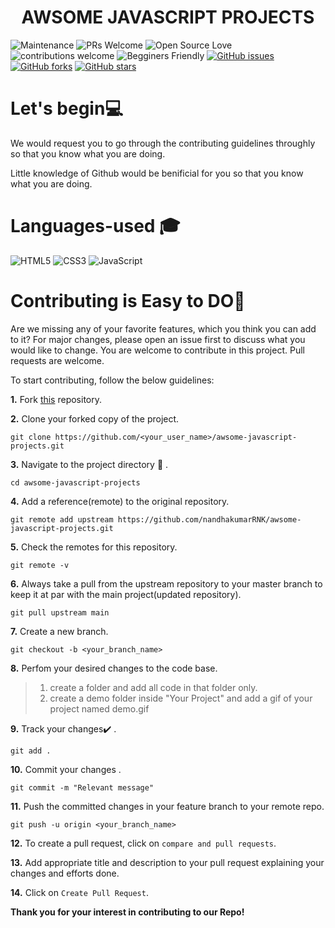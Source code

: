 <h1 align="center">AWSOME JAVASCRIPT PROJECTS</h1>

![Maintenance](https://img.shields.io/badge/Maintained%3F-yes-orange.svg)
![PRs Welcome](https://img.shields.io/badge/PRs-welcome-brightgreen.svg?style=flat-square) 
![Open Source Love](https://img.shields.io/badge/Open%20Source-%E2%9D%A4-red)
![contributions welcome](https://img.shields.io/badge/contributions-welcome-brightgreen.svg?style=flat)
![Begginers Friendly](https://img.shields.io/badge/Begginer%20Friendly%20-Yes-orange)
[![GitHub issues](https://img.shields.io/github/issues/nandhakumarRNK/awsome-javascript-projects)](https://github.com/nandhakumarRNK/awsome-javascript-projects/issues)
[![GitHub forks](https://img.shields.io/github/forks/nandhakumarRNK/awsome-javascript-projects)](https://github.com/nandhakumarRNK/awsome-javascript-projects/network)
[![GitHub stars](https://img.shields.io/github/stars/nandhakumarRNK/awsome-javascript-projects)](https://github.com/nandhakumarRNK/awsome-javascript-projects/stargazers)




# Let's begin💻

We would request you to go through the contributing guidelines throughly so that you know what you are doing.

Little knowledge of Github would be benificial for you so that you know what you are doing.

# Languages-used 🎓
<img alt="HTML5" src="https://img.shields.io/badge/html5%20-%23E34F26.svg?&style=for-the-badge&logo=html5&logoColor=white"/> <img alt="CSS3" src="https://img.shields.io/badge/css3%20-%231572B6.svg?&style=for-the-badge&logo=css3&logoColor=white"/> <img alt="JavaScript" src="https://img.shields.io/badge/javascript%20-%23323330.svg?&style=for-the-badge&logo=javascript&logoColor=%23F7DF1E"/>

# Contributing is Easy to DO📝

Are we missing any of your favorite features, which you think you can add to it? For major changes, please open an issue first to discuss what you would like to change. You are welcome to contribute in this project. Pull requests are welcome.

To start contributing, follow the below guidelines: 

**1.**  Fork [this](https://github.com/nandhakumarRNK/awsome-javascript-projects) repository.

**2.**  Clone your forked copy of the project.

```
git clone https://github.com/<your_user_name>/awsome-javascript-projects.git
```

**3.** Navigate to the project directory :file_folder: .

```
cd awsome-javascript-projects
```

**4.** Add a reference(remote) to the original repository.

```
git remote add upstream https://github.com/nandhakumarRNK/awsome-javascript-projects.git 
```

**5.** Check the remotes for this repository.

```
git remote -v
```

**6.** Always take a pull from the upstream repository to your master branch to keep it at par with the main project(updated repository).

```
git pull upstream main
```

**7.** Create a new branch.

```
git checkout -b <your_branch_name>
```

**8.** Perfom your desired changes to the code base.
> 1. create a folder and add all code in that folder only.
> 2. create a demo folder inside "Your Project" and add a gif of your project named demo.gif

**9.** Track your changes:heavy_check_mark: .

```
git add . 
```

**10.** Commit your changes .

```
git commit -m "Relevant message"
```

**11.** Push the committed changes in your feature branch to your remote repo.

```
git push -u origin <your_branch_name>
```

**12.** To create a pull request, click on `compare and pull requests`.

**13.** Add appropriate title and description to your pull request explaining your changes and efforts done.

**14.** Click on `Create Pull Request`.


**Thank you for your interest in contributing to our Repo!**



<!-- # Our valuable Contributors💻 :
<a href="https://github.com/nandhakumarRNK/awsome-javascript-projects/graphs/contributors">
  <img src="https://contributors-img.web.app/image?repo=nandhakumarRNK/awsome-javascript-projects" />
</a> -->
